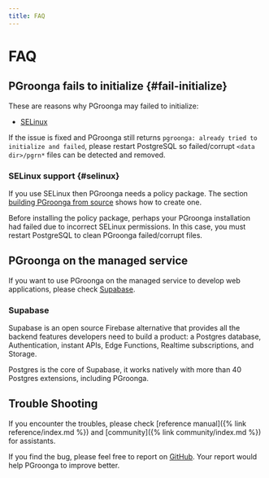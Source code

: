```yaml
---
title: FAQ
---
```


# FAQ

## PGroonga fails to initialize {#fail-initialize}

These are reasons why PGroonga may failed to initialize:

  * [SELinux](#selinux)

If the issue is fixed and PGroonga still returns `pgroonga: already tried to initialize and failed`, please restart PostgreSQL so failed/corrupt `<data dir>/pgrn*` files can be detected and removed.

### SELinux support {#selinux}

If you use SELinux then PGroonga needs a policy package. The section [building PGroonga from source](../install/source.html) shows how to create one.

Before installing the policy package, perhaps your PGroonga installation had failed due to incorrect SELinux permissions. In this case, you must restart PostgreSQL to clean PGroonga failed/corrupt files.

## PGroonga on the managed service

If you want to use PGroonga on the managed service to develop web applications, please check [Supabase](https://supabase.com/).

### Supabase 

Supabase is an open source Firebase alternative that provides all the backend features developers need to build a product: a Postgres database, Authentication, instant APIs, Edge Functions, Realtime subscriptions, and Storage.

Postgres is the core of Supabase, it works natively with more than 40 Postgres extensions, including PGroonga.

## Trouble Shooting

If you encounter the troubles, please check [reference manual]({% link reference/index.md %}) and [community]({% link community/index.md %}) for assistants.

If you find the bug, please feel free to report on [GitHub](https://github.com/pgroonga/pgroonga). Your report would help PGroonga to improve better.

